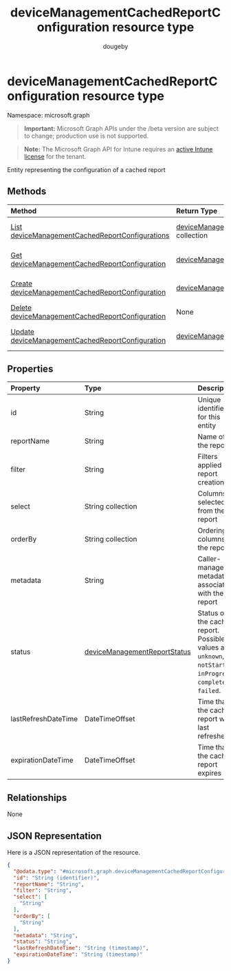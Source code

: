 ﻿---
title: "deviceManagementCachedReportConfiguration resource type"
description: "Entity representing the configuration of a cached report"
author: "dougeby"
localization_priority: Normal
ms.prod: "intune"
doc_type: resourcePageType
---

# deviceManagementCachedReportConfiguration resource type

Namespace: microsoft.graph

> **Important:** Microsoft Graph APIs under the /beta version are subject to change; production use is not supported.

> **Note:** The Microsoft Graph API for Intune requires an [active Intune license](https://go.microsoft.com/fwlink/?linkid=839381) for the tenant.

Entity representing the configuration of a cached report

## Methods

| Method                                                                                                                          | Return Type                                                                                                                        | Description                                                                                                                                                               |
| :------------------------------------------------------------------------------------------------------------------------------ | :--------------------------------------------------------------------------------------------------------------------------------- | :------------------------------------------------------------------------------------------------------------------------------------------------------------------------ |
| [List deviceManagementCachedReportConfigurations](../api/intune-reporting-devicemanagementcachedreportconfiguration-list.md)    | [deviceManagementCachedReportConfiguration](../resources/intune-reporting-devicemanagementcachedreportconfiguration.md) collection | List properties and relationships of the [deviceManagementCachedReportConfiguration](../resources/intune-reporting-devicemanagementcachedreportconfiguration.md) objects. |
| [Get deviceManagementCachedReportConfiguration](../api/intune-reporting-devicemanagementcachedreportconfiguration-get.md)       | [deviceManagementCachedReportConfiguration](../resources/intune-reporting-devicemanagementcachedreportconfiguration.md)            | Read properties and relationships of the [deviceManagementCachedReportConfiguration](../resources/intune-reporting-devicemanagementcachedreportconfiguration.md) object.  |
| [Create deviceManagementCachedReportConfiguration](../api/intune-reporting-devicemanagementcachedreportconfiguration-create.md) | [deviceManagementCachedReportConfiguration](../resources/intune-reporting-devicemanagementcachedreportconfiguration.md)            | Create a new [deviceManagementCachedReportConfiguration](../resources/intune-reporting-devicemanagementcachedreportconfiguration.md) object.                              |
| [Delete deviceManagementCachedReportConfiguration](../api/intune-reporting-devicemanagementcachedreportconfiguration-delete.md) | None                                                                                                                               | Deletes a [deviceManagementCachedReportConfiguration](../resources/intune-reporting-devicemanagementcachedreportconfiguration.md).                                        |
| [Update deviceManagementCachedReportConfiguration](../api/intune-reporting-devicemanagementcachedreportconfiguration-update.md) | [deviceManagementCachedReportConfiguration](../resources/intune-reporting-devicemanagementcachedreportconfiguration.md)            | Update the properties of a [deviceManagementCachedReportConfiguration](../resources/intune-reporting-devicemanagementcachedreportconfiguration.md) object.                |

## Properties

| Property            | Type                                                                                          | Description                                                                                                     |
| :------------------ | :-------------------------------------------------------------------------------------------- | :-------------------------------------------------------------------------------------------------------------- |
| id                  | String                                                                                        | Unique identifier for this entity                                                                               |
| reportName          | String                                                                                        | Name of the report                                                                                              |
| filter              | String                                                                                        | Filters applied on report creation.                                                                             |
| select              | String collection                                                                             | Columns selected from the report                                                                                |
| orderBy             | String collection                                                                             | Ordering of columns in the report                                                                               |
| metadata            | String                                                                                        | Caller-managed metadata associated with the report                                                              |
| status              | [deviceManagementReportStatus](../resources/intune-reporting-devicemanagementreportstatus.md) | Status of the cached report. Possible values are: `unknown`, `notStarted`, `inProgress`, `completed`, `failed`. |
| lastRefreshDateTime | DateTimeOffset                                                                                | Time that the cached report was last refreshed                                                                  |
| expirationDateTime  | DateTimeOffset                                                                                | Time that the cached report expires                                                                             |

## Relationships

None

## JSON Representation

Here is a JSON representation of the resource.

<!-- {
  "blockType": "resource",
  "keyProperty": "id",
  "@odata.type": "microsoft.graph.deviceManagementCachedReportConfiguration"
}
-->

```json
{
  "@odata.type": "#microsoft.graph.deviceManagementCachedReportConfiguration",
  "id": "String (identifier)",
  "reportName": "String",
  "filter": "String",
  "select": [
    "String"
  ],
  "orderBy": [
    "String"
  ],
  "metadata": "String",
  "status": "String",
  "lastRefreshDateTime": "String (timestamp)",
  "expirationDateTime": "String (timestamp)"
}
```
